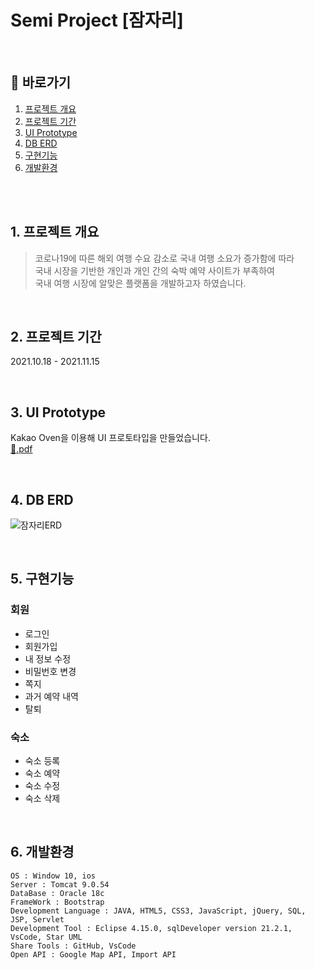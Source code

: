 # Semi Project [잠자리]
<br>

## 🔎 바로가기
1. [프로젝트 개요](https://github.com/elilly00/Odonata/edit/main/README.md#1-%ED%94%84%EB%A1%9C%EC%A0%9D%ED%8A%B8-%EA%B0%9C%EC%9A%94) <br>
2. [프로젝트 기간](https://github.com/elilly00/Odonata/edit/main/README.md#2-%ED%94%84%EB%A1%9C%EC%A0%9D%ED%8A%B8-%EA%B8%B0%EA%B0%84) <br>
3. [UI Prototype](https://github.com/elilly00/Odonata/edit/main/README.md#3-ui-prototype) <br>
4. [DB ERD](https://github.com/elilly00/Odonata/edit/main/README.md#4-db-erd) <br>
5. [구현기능](https://github.com/elilly00/Odonata/edit/main/README.md#5-%EA%B5%AC%ED%98%84%EA%B8%B0%EB%8A%A5) <br>
6. [개발환경](https://github.com/elilly00/Odonata/edit/main/README.md#6-%EA%B0%9C%EB%B0%9C%ED%99%98%EA%B2%BD)

<br><br>

## 1. 프로젝트 개요
>코로나19에 따른 해외 여행 수요 감소로 국내 여행 소요가 증가함에 따라 <br> 
국내 시장을 기반한 개인과 개인 간의 숙박 예약 사이트가 부족하여 <br>
국내 여행 시장에 알맞은 플랫폼을 개발하고자 하였습니다.

<br>

## 2. 프로젝트 기간
2021.10.18 - 2021.11.15

<br>

## 3. UI Prototype
Kakao Oven을 이용해 UI 프로토타입을 만들었습니다.<br>
[:floppy_disk:.pdf](https://github.com/Cwonseok/Odonata/files/7986646/UI.Prototype.pdf)

<br>

## 4. DB ERD
![잠자리ERD](https://user-images.githubusercontent.com/90914001/152160371-dd5a336b-6e87-4ec2-9ee8-927770c44c89.png)

<br>

## 5. 구현기능
### 회원
- 로그인
- 회원가입
- 내 정보 수정
- 비밀번호 변경
- 쪽지
- 과거 예약 내역
- 탈퇴

### 숙소
- 숙소 등록
- 숙소 예약
- 숙소 수정
- 숙소 삭제

<br>

## 6. 개발환경
```
OS : Window 10, ios
Server : Tomcat 9.0.54
DataBase : Oracle 18c
FrameWork : Bootstrap
Development Language : JAVA, HTML5, CSS3, JavaScript, jQuery, SQL, JSP, Servlet
Development Tool : Eclipse 4.15.0, sqlDeveloper version 21.2.1, VsCode, Star UML
Share Tools : GitHub, VsCode
Open API : Google Map API, Import API 
```
